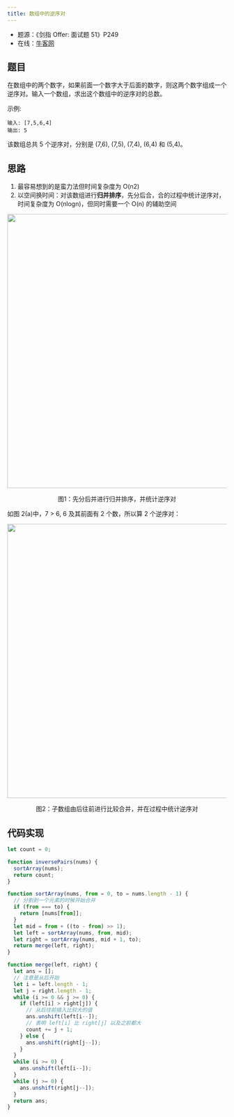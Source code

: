 ```yaml
---
title: 数组中的逆序对
---
```


- 题源：《剑指 Offer: 面试题 51》P249
- 在线：[牛客网](https://www.nowcoder.com/practice/96bd6684e04a44eb80e6a68efc0ec6c5)

## 题目

在数组中的两个数字，如果前面一个数字大于后面的数字，则这两个数字组成一个逆序对。输入一个数组，求出这个数组中的逆序对的总数。

示例:

```text
输入: [7,5,6,4]
输出: 5
```

该数组总共 5 个逆序对，分别是 (7,6), (7,5), (7,4), (6,4) 和 (5,4)。

## 思路

1. 最容易想到的是蛮力法但时间复杂度为 O(n2)
2. 以空间换时间：对该数组进行**归并排序**，先分后合，合的过程中统计逆序对，时间复杂度为 O(nlogn)，但同时需要一个 O(n) 的辅助空间

<div align="center">
    <img width="630" src="https://cosmos-x.oss-cn-hangzhou.aliyuncs.com/zX1Diu.png" />
    <p>图1：先分后并进行归并排序，并统计逆序对</p>
</div>

如图 2(a)中，7 > 6, 6 及其前面有 2 个数，所以算 2 个逆序对：

<div align="center">
    <img width="630" src="https://cosmos-x.oss-cn-hangzhou.aliyuncs.com/9GHK67.png" />
    <p>图2：子数组由后往前进行比较合并，并在过程中统计逆序对</p>
</div>

## 代码实现

```js
let count = 0;

function inversePairs(nums) {
  sortArray(nums);
  return count;
}

function sortArray(nums, from = 0, to = nums.length - 1) {
  // 分割到一个元素的时候开始合并
  if (from === to) {
    return [nums[from]];
  }
  let mid = from + ((to - from) >> 1);
  let left = sortArray(nums, from, mid);
  let right = sortArray(nums, mid + 1, to);
  return merge(left, right);
}

function merge(left, right) {
  let ans = [];
  // 注意是从后开始
  let i = left.length - 1;
  let j = right.length - 1;
  while (i >= 0 && j >= 0) {
    if (left[i] > right[j]) {
      // 从后往前插入比较大的值
      ans.unshift(left[i--]);
      // 表明 left[i] 比 right[j] 以及之前都大
      count += j + 1;
    } else {
      ans.unshift(right[j--]);
    }
  }
  while (i >= 0) {
    ans.unshift(left[i--]);
  }
  while (j >= 0) {
    ans.unshift(right[j--]);
  }
  return ans;
}
```
